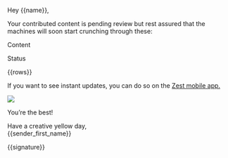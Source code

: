 Hey {{name}},

Your contributed content is pending review but rest assured that the
machines will soon start crunching through these:

Content

Status

{{rows}}

If you want to see instant updates, you can do so on the [Zest mobile
app.](https://zest.is/apps?utm_source%3Demail%26utm_campaign%3Dcontr_status_pending)

![](https://s3-eu-west-1.amazonaws.com/zest-app/assets.notifications/suggestions-email/daily.summary/all_pending_200.gif)

You’re the best!

Have a creative yellow day, \
 {{sender\_first\_name}}

{{signature}}
